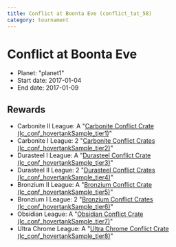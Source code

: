 ```yaml
---
title: Conflict at Boonta Eve (conflict_tat_58)
category: tournament
---
```

# Conflict at Boonta Eve

  * Planet: "planet1"
  * Start date: 2017-01-04
  * End date: 2017-01-09

## Rewards

  * Carbonite II League: A "[Carbonite Conflict Crate (lc_conf_hovertankSample_tier1)](lc_conf_hovertankSample_tier1.html)"
  * Carbonite I League: 2 "[Carbonite Conflict Crates (lc_conf_hovertankSample_tier2)](lc_conf_hovertankSample_tier2.html)"
  * Durasteel I League: A "[Durasteel Conflict Crate (lc_conf_hovertankSample_tier3)](lc_conf_hovertankSample_tier3.html)"
  * Durasteel II League: 2 "[Durasteel Conflict Crates (lc_conf_hovertankSample_tier4)](lc_conf_hovertankSample_tier4.html)"
  * Bronzium II League: A "[Bronzium Conflict Crate (lc_conf_hovertankSample_tier5)](lc_conf_hovertankSample_tier5.html)"
  * Bronzium I League: 2 "[Bronzium Conflict Crates (lc_conf_hovertankSample_tier6)](lc_conf_hovertankSample_tier6.html)"
  * Obsidian League: A "[Obsidian Conflict Crate (lc_conf_hovertankSample_tier7)](lc_conf_hovertankSample_tier7.html)"
  * Ultra Chrome League: A "[Ultra Chrome Conflict Crate (lc_conf_hovertankSample_tier8)](lc_conf_hovertankSample_tier8.html)"

